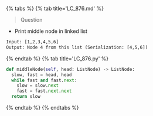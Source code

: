 {% tabs %}
{% tab title='LC_876.md' %}

> Question

* Print middle node in linked list

```txt
Input: [1,2,3,4,5,6]
Output: Node 4 from this list (Serialization: [4,5,6])
```

{% endtab %}
{% tab title='LC_876.py' %}

```py
def middleNode(self, head: ListNode) -> ListNode:
  slow, fast = head, head
  while fast and fast.next:
    slow = slow.next
    fast = fast.next.next
  return slow
```

{% endtab %}
{% endtabs %}
